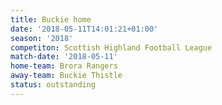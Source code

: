```yaml
---
title: Buckie home
date: '2018-05-11T14:01:21+01:00'
season: '2018'
competiton: Scottish Highland Football League
match-date: '2018-05-11'
home-team: Brora Rangers
away-team: Buckie Thistle
status: outstanding
---
```


